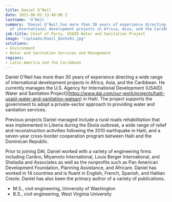```yaml
---
title: Daniel O’Neil
date: 2021-06-01 13:48:00 Z
lastname: 'O’Neil '
summary: 'Daniel O’Neil has more than 30 years of experience directing a wide range
  of international development projects in Africa, Asia, and the Caribbean. '
job-title: Chief of Party, USAID Water and Sanitation Project
image: "/uploads/Oneil_Dan%201.jpg"
solutions:
- Environment
- Water and Sanitation Services and Management
regions:
- Latin America and the Caribbean
---
```


Daniel O’Neil has more than 30 years of experience directing a wide range of international development projects in Africa, Asia, and the Caribbean. He currently manages the U.S. Agency for International Development (USAID) Water and Sanitation Project](https://www.dai.com/our-work/projects/haiti-usaid-water-and-sanitation-watsan) in Haiti. The project supports the government to adopt a private-sector approach to providing water and sanitation services. 

Previous projects Daniel managed include a rural roads rehabilitation that was implemented in Liberia during the Ebola outbreak, a wide range of relief and reconstruction activities following the 2010 earthquake in Haiti, and a seven-year cross-border cooperation program between Haiti and the Dominican Republic.

Prior to joining DAI, Daniel worked with a variety of engineering firms including Cardno, Miyamoto International, Louis Berger International, and Sheladia and Associates as well as the nonprofits such as Pan American Development Foundation, Planning Assistance, and Africare. Daniel has worked in 14 countries and is fluent in English, French, Spanish, and Haitian Creole. Daniel has also been the primary author of a variety of publications.

* M.S., civil engineering, University of Washington
* B.S., civil engineering, West Virginia University